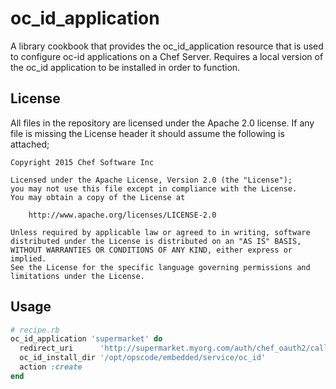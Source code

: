 # oc_id_application

A library cookbook that provides the oc_id_application resource that is used
to configure oc-id applications on a Chef Server.  Requires a local version
of the oc_id application to be installed in order to function.

## License

All files in the repository are licensed under the Apache 2.0 license. If any
file is missing the License header it should assume the following is attached;

```
Copyright 2015 Chef Software Inc

Licensed under the Apache License, Version 2.0 (the "License");
you may not use this file except in compliance with the License.
You may obtain a copy of the License at

    http://www.apache.org/licenses/LICENSE-2.0

Unless required by applicable law or agreed to in writing, software
distributed under the License is distributed on an "AS IS" BASIS,
WITHOUT WARRANTIES OR CONDITIONS OF ANY KIND, either express or implied.
See the License for the specific language governing permissions and
limitations under the License.
```

## Usage

```ruby
# recipe.rb
oc_id_application 'supermarket' do
  redirect_uri      'http://supermarket.myorg.com/auth/chef_oauth2/callback'
  oc_id_install_dir '/opt/opscode/embedded/service/oc_id'
  action :create
end
```
